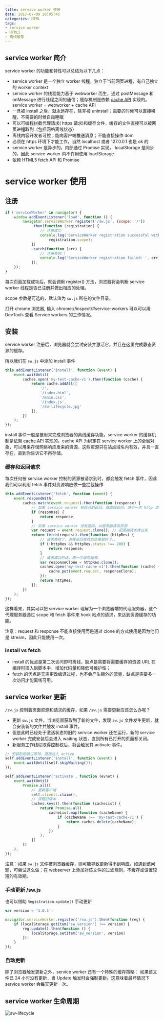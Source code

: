 ```yaml
---
title: service worker 使用
date: 2017-07-09 20:05:46
categories: HTML
tags:
- service worker
- HTML5
- 离线缓存
---
```


## service worker 简介

service worker 的功能和特性可以总结为以下几点：

- service worker 是一个独立 worker 线程，独立于当前网页进程，有自己独立的 worker context
- service worker 的线程能力基于 webworker 而生，通过 postMessage 和 onMessage 进行线程之间的通信；缓存机制是依赖 [cache API](https://developer.mozilla.org/zh-CN/docs/Web/API/Cache) 实现的。service worker = webworker + cache API
- 一旦被 install 之后，就永远存在，除非被 uninstall；需要的时候可以直接唤醒，不需要的时候自动睡眠
- 可以可编程拦截代理请求( https 请求)和缓存文件，缓存的文件直接可以被网页进程取到（包括网络离线状态）
- 离线内容开发者可控；能向客户端推送消息；不能直接操作 dom
- 必须在 https 环境下才能工作，当然 localhost 或者 127.0.0.1 也是 ok 的
- service worker 是异步的，内部通过 Promise 实现， localStorage 是同步的，因此 service worker 内不许用使用 loaclStorage
- 依赖 HTML5 fetch API 和 Promise

<!--more-->

# service worker 使用

## 注册

```javascript
if ('serviceWorker' in navigator) {
    window.addEventListener('load', function () {
        navigator.serviceWorker.register('/sw.js', {scope: '/'})
            .then(function (registration) {
                // 注册成功
                console.log('ServiceWorker registration successful with scope: ', 
                    registration.scope);
            })
            .catch(function (err) {
                // 注册失败:(
                console.log('ServiceWorker registration failed: ', err);
            });
    });
}
```

每次页面加载成功后，就会调用 register() 方法，浏览器将会判断 service worker 线程是否已注册并做出相应的处理。

scope 参数是可选的，默认值为 `sw.js` 所在的文件目录。

打开 chrome 浏览器, 输入 chrome://inspect/#service-workers 可以可以用 DevTools 查看 Service workers 的工作情况。


## 安装

service worker 注册后，浏览器就会尝试安装并激活它，并且在这里完成静态资源的缓存。

所以我们在 `sw.js` 中添加 install 事件

```javascript
this.addEventListener('install', function (event) {
    event.waitUntil(
        caches.open('my-test-cache-v1').then(function (cache) {
            return cache.addAll([
                '/',
                '/index.html',
                '/main.css',
                '/index.js',
                '/sw-lifecycle.jpg'
            ]);
        })
    );
});
```
install 事件一般是被用来完成浏览器的离线缓存功能，service worker 的缓存机制是依赖 [cache API](https://developer.mozilla.org/zh-CN/docs/Web/API/Cache) 实现的。cache API 为绑定在 service worker 上的全局对象，可以用来存储网络响应发来的资源，这些资源只在站点域名内有效，并且一直存在，直到你告诉它不再存储。

### 缓存和返回请求

每次任何被 service worker 控制的资源被请求到时，都会触发 fetch 事件，因此我们可以利用 fetch 事件对资源响应做一些拦截操作

```javascript
this.addEventListener('fetch', function (event) {
    event.respondWith(
        caches.match(event.request).then(function (response) {
            // 如果 service worker 有自己的返回，就直接返回，减少一次 http 请求
            if (response) {
                return response;
            }
            // 如果 service worker 没有返回，从服务器请求资源
            var request = event.request.clone(); // 把原始请求拷过来
            return fetch(request).then(function (httpRes) {
                // 请求失败了，直接返回失败的结果就好了。。
                if (!httpRes && httpRes.status !== 200) {
                    return response;
                }
                // 请求成功的话，再一次缓存起来。
                var responseClone = httpRes.clone();
                caches.open('my-test-cache-v1').then(function (cache) {
                    cache.put(event.request, responseClone);
                });
                return httpRes;
            });
        })
    );
});
```

这样看来，其实可以把 service worker 理解为一个浏览器端的代理服务器，这个代理服务器通过 scope 和 fetch 事件来 hook 站点的请求，来达到资源缓存的功能。

注意：request 和 response 不能直接使用而是通过 clone 的方式使用是因为他们是 stream，因此只能使用一次。

### install vs fetch

- install 的优点是第二次访问即可离线，缺点是需要将需要缓存的资源 URL 在编译时插入到脚本中，增加代码量和降低可维护性；
- fetch 的优点是无需更改编译过程，也不会产生额外的流量，缺点是需要多一次访问才能离线可用。


## service worker 更新

`/sw.js` 控制着页面资源和请求的缓存，如果 `/sw.js` 需要更新应该怎么办呢？

- 更新 `sw.js` 文件，当浏览器获取到了新的文件，发现 `sw.js` 文件发生更新，就会安装新的文件并触发 install 事件。
- 但是此时已经处于激活状态的旧的 service worker 还在运行，新的 service worker 完成安装后会进入 waiting 状态，直到所有已打开的页面都关闭。
- 新服务工作线程取得控制权后，将会触发其 activate 事件。

```javascript
// 安装阶段跳过等待，直接进入 active
self.addEventListener('install', function (event) {
    event.waitUntil(self.skipWaiting());
});

self.addEventListener('activate', function (evnet) {
    event.waitUntil(
        Promise.all([
            // 更新客户端
            self.clients.claim(),
            // 清理旧版本
            caches.keys().then(function (cacheList) {
                return Promise.all(
                    cacheList.map(function (cacheName) {
                        if (cacheName !== 'my-test-cache-v1') {
                            return caches.delete(cacheName);
                        }
                    })
                );
            })
        ])
    );
});
```

注意：如果 `sw.js` 文件被浏览器缓存，则可能导致更新得不到响应。如遇到该问题，可尝试这么做：在 webserver 上添加对该文件的过滤规则，不缓存或设置较短的有效期。

### 手动更新 /sw.js

也可以借助 `Registration.update()` 手动更新

```javascript
var version = '1.0.1';

navigator.serviceWorker.register('/sw.js').then(function (reg) {
    if (localStorage.getItem('sw_version') !== version) {
        reg.update().then(function () {
            localStorage.setItem('sw_version', version)
        });
    }
});
```
### 自动更新

除了浏览器触发更新之外，service worker 还有一个特殊的缓存策略： 如果该文件已 24 小时没有更新，当 Update 触发时会强制更新。这意味着最坏情况下 service worker 会每天更新一次。

## service worker 生命周期

<img src="/assets/img/sw-lifecycle.png" alt="sw-lifecycle">


